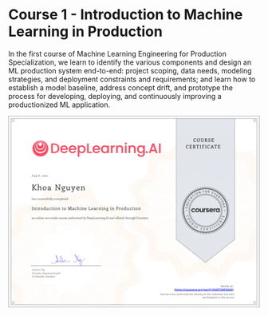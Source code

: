# Course 1 - Introduction to Machine Learning in Production
In the first course of Machine Learning Engineering for Production Specialization, we learn to identify the various components and design an ML production system end-to-end: project scoping, data needs, modeling strategies, and deployment constraints and requirements; and learn how to establish a model baseline, address concept drift, and prototype the process for developing, deploying, and continuously improving a productionized ML application.

![certification](./certificate.png "course certification")